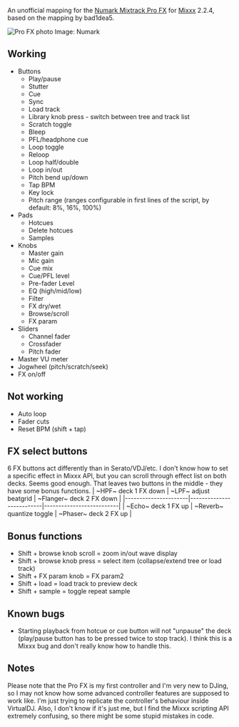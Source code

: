 An unofficial mapping for the [Numark Mixtrack Pro FX](https://www.numark.com/product/mixtrack-pro-fx) for [Mixxx](https://mixxx.org/) 2.2.4, based on the mapping by bad1dea5.

![Pro FX photo](https://www.numark.com/images/product_large/Numark_MixtrackProFX_ortho_web.jpg)
Image: Numark

## Working
* Buttons
  * Play/pause
  * Stutter
  * Cue
  * Sync
  * Load track
  * Library knob press - switch between tree and track list
  * Scratch toggle
  * Bleep
  * PFL/headphone cue
  * Loop toggle
  * Reloop
  * Loop half/double
  * Loop in/out
  * Pitch bend up/down
  * Tap BPM
  * Key lock
  * Pitch range (ranges configurable in first lines of the script, by default: 8%, 16%, 100%)
* Pads
  * Hotcues
  * Delete hotcues
  * Samples
* Knobs
  * Master gain
  * Mic gain
  * Cue mix
  * Cue/PFL level
  * Pre-fader Level
  * EQ (high/mid/low)
  * Filter
  * FX dry/wet
  * Browse/scroll
  * FX param
* Sliders
  * Channel fader
  * Crossfader
  * Pitch fader
* Master VU meter
* Jogwheel (pitch/scratch/seek)
* FX on/off

## Not working
* Auto loop
* Fader cuts
* Reset BPM (shift + tap)

## FX select buttons
6 FX buttons act differently than in Serato/VDJ/etc. I don't know how to set a specific effect in Mixxx API, but you can scroll through effect list on both decks. Seems good enough. That leaves two buttons in the middle - they have some bonus functions.
| ~HPF~ deck 1 FX down | ~LPF~ adjust beatgrid    | ~Flanger~ deck 2 FX down |
|----------------------|--------------------------|--------------------------|
| ~Echo~ deck 1 FX up  | ~Reverb~ quantize toggle | ~Phaser~ deck 2 FX up    |

## Bonus functions
* Shift + browse knob scroll = zoom in/out wave display
* Shift + browse knob press = select item (collapse/extend tree or load track)
* Shift + FX param knob = FX param2
* Shift + load = load track to preview deck
* Shift + sample = toggle repeat sample

## Known bugs
* Starting playback from hotcue or cue button will not "unpause" the deck (play/pause button has to be pressed twice to stop track). I think this is a Mixxx bug and don't really know how to handle this.

## Notes
Please note that the Pro FX is my first controller and I'm very new to DJing, so I may not know how some advanced controller features are supposed to work like. I'm just trying to replicate the controller's behaviour inside VirtualDJ. Also, I don't know if it's just me, but I find the Mixxx scripting API extremely confusing, so there might be some stupid mistakes in code.
